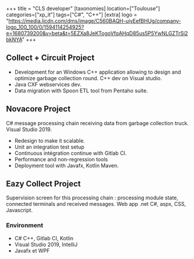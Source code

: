 +++
title = "CLS developer"
[taxonomies]
location=["Toulouse"]
categories=["xp_it"]
tags=["C#", "C++"]
[extra]
logo = "https://media.licdn.com/dms/image/C560BAQH-uiyEefBHUg/company-logo_100_100/0/1594114254925?e=1680739200&v=beta&t=5EZXa8JeKTogoVfqAHqD85us5P5YwNLGZTrSi2bkNYA"
+++

## Collect + Circuit Project

- Development for an Windows C++ application allowing to design and optimize garbage collection round.
  C++ dev on Visual studio.
- Java CXF webservices dev.
- Data migration with Spoon ETL tool from Pentaho suite.

## Novacore Project

C# message processing chain receiving data from garbage collection truck. Visual Studio 2019.

- Redesign to make it scalable.
- Unit an integration test setup
- Continuous intégration continue with Gitlab CI.
- Performance and non-regression tools
- Deployment tool with Javafx, Kotlin Maven.

## Eazy Collect Project

Supervision screen for this processing chain : processing module state, connected terminals and received messages. Web app .net C#, aspx, CSS, Javascript.

### Environment

- C# C++, Gitlab CI, Kotlin
- Visual Studio 2019, IntelliJ
- Javafx et WPF
